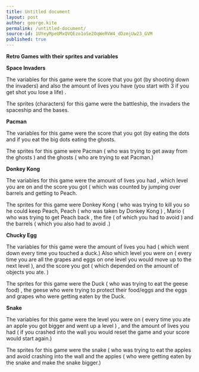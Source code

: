 ```yaml
---
title: Untitled document
layout: post
author: george.kite
permalink: /untitled-document/
source-id: 1UYeyMpeUMxQVQEzo1oSe2OqWeRVW4_dDzmjUw23_GVM
published: true
---
```

**Retro Games with  their sprites and variables**

**Space Invaders**

The variables for this game were the score that  you got (by shooting down the invaders) and also the amount of lives you have (you start with 3 if you get shot you lose a life) .

The sprites (characters) for this game were the battleship, the invaders the spaceship and the bases. 

**Pacman**

The variables for this game were the score that you got (by eating the dots and if you eat the big dots eating the ghosts.

The sprites for this game were Pacman ( who was trying to get away from the ghosts ) and the ghosts ( who are trying to eat Pacman.)

**Donkey Kong**

The variables for this game were the amount of lives you had , which level you are on and the score you got ( which was counted by jumping over barrels and getting to Peach.

The sprites for this game were Donkey Kong ( who was trying to kill you so he could keep Peach, Peach ( who was taken by Donkey Kong ) , Mario ( who was trying to get Peach back , the fire ( of which you had to avoid ) and the barrels ( which you also had to avoid .)

**Chucky Egg**

The variables for this game were the amount of lives you had ( which went down every time you touched a duck.) Also which level you were on ( every time you are all the grapes and eggs on one level you would move up to the next level ), and the score you got ( which depended on the amount of objects you ate. )

The sprites for this game were the Duck ( who was trying to eat the geese food) , the geese who were trying to protect their food/eggs and the eggs and grapes who were getting eaten by the  Duck.

**Snake**

The variables for this game were the level you were on ( every time you ate an apple you got bigger and went up a level ) , and the amount of lives you had ( if you crashed into the wall you would reset the game and your score would start again.)

The sprites for this game were the snake ( who was trying to eat the apples and avoid crashing into the wall and  the apples ( who were getting eaten by the snake and make the snake bigger.)

